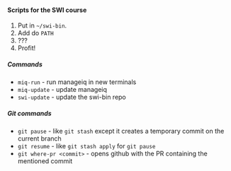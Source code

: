 #### Scripts for the SWI course

1. Put in `~/swi-bin`.
1. Add do `PATH`
1. ???
1. Profit!


##### Commands

* `miq-run` - run manageiq in new terminals
* `miq-update` - update manageiq
* `swi-update` - update the swi-bin repo


##### Git commands

* `git pause` - like `git stash` except it creates a temporary commit on the current branch
* `git resume` - like `git stash apply` for `git pause`
* `git where-pr <commit>` - opens github with the PR containing the mentioned commit

